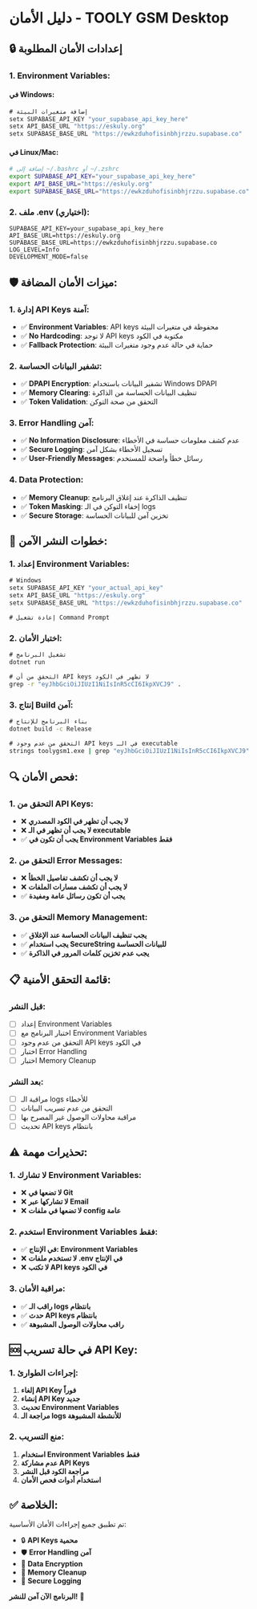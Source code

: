 # دليل الأمان - TOOLY GSM Desktop

## 🔒 **إعدادات الأمان المطلوبة**

### **1. Environment Variables:**

#### **في Windows:**
```cmd
# إضافة متغيرات البيئة
setx SUPABASE_API_KEY "your_supabase_api_key_here"
setx API_BASE_URL "https://eskuly.org"
setx SUPABASE_BASE_URL "https://ewkzduhofisinbhjrzzu.supabase.co"
```

#### **في Linux/Mac:**
```bash
# إضافة إلى ~/.bashrc أو ~/.zshrc
export SUPABASE_API_KEY="your_supabase_api_key_here"
export API_BASE_URL="https://eskuly.org"
export SUPABASE_BASE_URL="https://ewkzduhofisinbhjrzzu.supabase.co"
```

### **2. ملف .env (اختياري):**
```env
SUPABASE_API_KEY=your_supabase_api_key_here
API_BASE_URL=https://eskuly.org
SUPABASE_BASE_URL=https://ewkzduhofisinbhjrzzu.supabase.co
LOG_LEVEL=Info
DEVELOPMENT_MODE=false
```

## 🛡️ **ميزات الأمان المضافة:**

### **1. إدارة API Keys آمنة:**
- ✅ **Environment Variables**: API keys محفوظة في متغيرات البيئة
- ✅ **No Hardcoding**: لا توجد API keys مكتوبة في الكود
- ✅ **Fallback Protection**: حماية في حالة عدم وجود متغيرات البيئة

### **2. تشفير البيانات الحساسة:**
- ✅ **DPAPI Encryption**: تشفير البيانات باستخدام Windows DPAPI
- ✅ **Memory Clearing**: تنظيف البيانات الحساسة من الذاكرة
- ✅ **Token Validation**: التحقق من صحة التوكن

### **3. Error Handling آمن:**
- ✅ **No Information Disclosure**: عدم كشف معلومات حساسة في الأخطاء
- ✅ **Secure Logging**: تسجيل الأخطاء بشكل آمن
- ✅ **User-Friendly Messages**: رسائل خطأ واضحة للمستخدم

### **4. Data Protection:**
- ✅ **Memory Cleanup**: تنظيف الذاكرة عند إغلاق البرنامج
- ✅ **Token Masking**: إخفاء التوكن في الـ logs
- ✅ **Secure Storage**: تخزين آمن للبيانات الحساسة

## 🚀 **خطوات النشر الآمن:**

### **1. إعداد Environment Variables:**
```cmd
# Windows
setx SUPABASE_API_KEY "your_actual_api_key"
setx API_BASE_URL "https://eskuly.org"
setx SUPABASE_BASE_URL "https://ewkzduhofisinbhjrzzu.supabase.co"

# إعادة تشغيل Command Prompt
```

### **2. اختبار الأمان:**
```cmd
# تشغيل البرنامج
dotnet run

# التحقق من أن API keys لا تظهر في الكود
grep -r "eyJhbGciOiJIUzI1NiIsInR5cCI6IkpXVCJ9" .
```

### **3. إنتاج Build آمن:**
```cmd
# بناء البرنامج للإنتاج
dotnet build -c Release

# التحقق من عدم وجود API keys في الـ executable
strings toolygsm1.exe | grep "eyJhbGciOiJIUzI1NiIsInR5cCI6IkpXVCJ9"
```

## 🔍 **فحص الأمان:**

### **1. التحقق من API Keys:**
- ❌ **لا يجب أن تظهر في الكود المصدري**
- ❌ **لا يجب أن تظهر في الـ executable**
- ✅ **يجب أن تكون في Environment Variables فقط**

### **2. التحقق من Error Messages:**
- ❌ **لا يجب أن تكشف تفاصيل الخطأ**
- ❌ **لا يجب أن تكشف مسارات الملفات**
- ✅ **يجب أن تكون رسائل عامة ومفيدة**

### **3. التحقق من Memory Management:**
- ✅ **يجب تنظيف البيانات الحساسة عند الإغلاق**
- ✅ **يجب استخدام SecureString للبيانات الحساسة**
- ✅ **يجب عدم تخزين كلمات المرور في الذاكرة**

## 📋 **قائمة التحقق الأمنية:**

### **قبل النشر:**
- [ ] إعداد Environment Variables
- [ ] اختبار البرنامج مع Environment Variables
- [ ] التحقق من عدم وجود API keys في الكود
- [ ] اختبار Error Handling
- [ ] اختبار Memory Cleanup

### **بعد النشر:**
- [ ] مراقبة الـ logs للأخطاء
- [ ] التحقق من عدم تسريب البيانات
- [ ] مراقبة محاولات الوصول غير المصرح بها
- [ ] تحديث API keys بانتظام

## ⚠️ **تحذيرات مهمة:**

### **1. لا تشارك Environment Variables:**
- ❌ **لا تضعها في Git**
- ❌ **لا تشاركها عبر Email**
- ❌ **لا تضعها في ملفات config عامة**

### **2. استخدم Environment Variables فقط:**
- ✅ **في الإنتاج: Environment Variables**
- ❌ **لا تستخدم ملفات .env في الإنتاج**
- ❌ **لا تكتب API keys في الكود**

### **3. مراقبة الأمان:**
- ✅ **راقب الـ logs بانتظام**
- ✅ **حدث API keys بانتظام**
- ✅ **راقب محاولات الوصول المشبوهة**

## 🆘 **في حالة تسريب API Key:**

### **1. إجراءات الطوارئ:**
1. **إلغاء API Key فوراً**
2. **إنشاء API Key جديد**
3. **تحديث Environment Variables**
4. **مراجعة الـ logs للأنشطة المشبوهة**

### **2. منع التسريب:**
1. **استخدام Environment Variables فقط**
2. **عدم مشاركة API Keys**
3. **مراجعة الكود قبل النشر**
4. **استخدام أدوات فحص الأمان**

## ✅ **الخلاصة:**

تم تطبيق جميع إجراءات الأمان الأساسية:

- 🔒 **API Keys محمية**
- 🛡️ **Error Handling آمن**
- 🔐 **Data Encryption**
- 🧹 **Memory Cleanup**
- 📝 **Secure Logging**

**البرنامج الآن آمن للنشر!** 🚀


